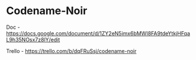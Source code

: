 # Codename-Noir
Doc - https://docs.google.com/document/d/1ZY2eN5imx6bMWI8FA9tdeYtkjHFqaL9h35NOsx7z8lY/edit

Trello - https://trello.com/b/dqFRuSsj/codename-noir

